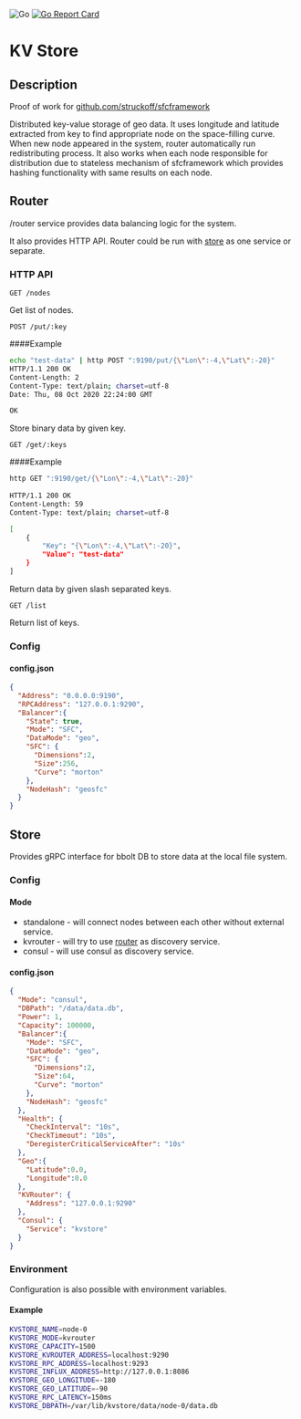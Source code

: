 ![Go](https://github.com/struckoff/kvstore/workflows/Go/badge.svg)
[![Go Report Card](https://goreportcard.com/badge/github.com/struckoff/kvstore)](https://goreportcard.com/report/github.com/struckoff/kvstore)

# KV Store

## Description
Proof of work for [github.com/struckoff/sfcframework](http://github.com/struckoff/sfcframework)

Distributed key-value storage of geo data. It uses longitude and latitude extracted from key to find appropriate node on the space-filling curve. 
When new node appeared in the system, router automatically run redistributing process.
It also works when each node responsible for distribution due to stateless mechanism of sfcframework which 
provides hashing functionality with same results on each node. 


## Router
/router service provides data balancing logic for the system.

It also provides HTTP API.
Router could be run with [store](#store) as one service or separate.

### HTTP API
```
GET /nodes
```
    
Get list of nodes.
```
POST /put/:key
```

####Example
```zsh
echo "test-data" | http POST ":9190/put/{\"Lon\":-4,\"Lat\":-20}"      
HTTP/1.1 200 OK
Content-Length: 2
Content-Type: text/plain; charset=utf-8
Date: Thu, 08 Oct 2020 22:24:00 GMT

OK

```

Store binary data by given key.
```
GET /get/:keys
```
####Example
```zsh
http GET ":9190/get/{\"Lon\":-4,\"Lat\":-20}"
        
HTTP/1.1 200 OK
Content-Length: 59
Content-Type: text/plain; charset=utf-8

[
    {
        "Key": "{\"Lon\":-4,\"Lat\":-20}",
        "Value": "test-data"
    }
]

```
Return data by given slash separated keys.
 
```
GET /list
```   
Return list of keys.

### Config
#### config.json
```json
{
  "Address": "0.0.0.0:9190",
  "RPCAddress": "127.0.0.1:9290",
  "Balancer":{
    "State": true,
    "Mode": "SFC",
    "DataMode": "geo",
    "SFC": {
      "Dimensions":2,
      "Size":256,
      "Curve": "morton"
    },
    "NodeHash": "geosfc"
  }
}
```

## Store
Provides gRPC interface for bbolt DB to store data at the local file system.  

### Config
#### Mode
 - standalone - will connect nodes between each other without external service. 
 - kvrouter - will try to use [router](#router) as discovery service.
 - consul - will use consul as discovery service.
 
 #### config.json
```json
{
  "Mode": "consul",
  "DBPath": "/data/data.db",
  "Power": 1,
  "Capacity": 100000,
  "Balancer":{
    "Mode": "SFC",
    "DataMode": "geo",
    "SFC": {
      "Dimensions":2,
      "Size":64,
      "Curve": "morton"
    },
    "NodeHash": "geosfc"
  },
  "Health": {
    "CheckInterval": "10s",
    "CheckTimeout": "10s",
    "DeregisterCriticalServiceAfter": "10s"
  },
  "Geo":{
    "Latitude":0.0,
    "Longitude":0.0
  },
  "KVRouter": {
    "Address": "127.0.0.1:9290"
  },
  "Consul": {
    "Service": "kvstore"
  }
}
```
### Environment
Configuration is also possible with environment variables.

#### Example
```sh
KVSTORE_NAME=node-0
KVSTORE_MODE=kvrouter
KVSTORE_CAPACITY=1500
KVSTORE_KVROUTER_ADDRESS=localhost:9290
KVSTORE_RPC_ADDRESS=localhost:9293
KVSTORE_INFLUX_ADDRESS=http://127.0.0.1:8086
KVSTORE_GEO_LONGITUDE=-180
KVSTORE_GEO_LATITUDE=-90
KVSTORE_RPC_LATENCY=150ms
KVSTORE_DBPATH=/var/lib/kvstore/data/node-0/data.db
```
